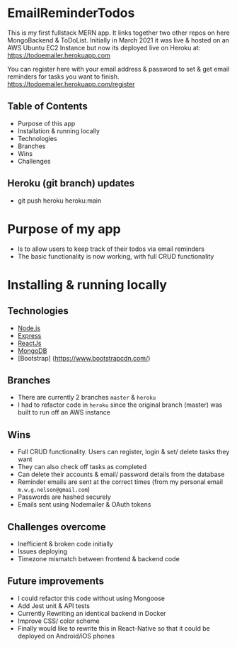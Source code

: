 # EmailReminderTodos
This is my first fullstack MERN app. It links together two other repos on here MongoBackend & ToDoList. 
Initially in March 2021 it was live & hosted on an AWS Ubuntu EC2 Instance
but now its deployed live on Heroku at: 
https://todoemailer.herokuapp.com 

You can register here with your email address & password to set & get email reminders for tasks you want to finish. 
https://todoemailer.herokuapp.com/register

## Table of Contents

- Purpose of this app
- Installation & running locally
- Technologies
- Branches
- Wins
- Challenges


## Heroku (git branch) updates

- git push heroku heroku:main

# Purpose of my app
- Is to allow users to keep track of their todos via email reminders
- The basic functionality is now working, with full CRUD functionality

# Installing & running locally

## **Technologies**

- [Node.js](https://nodejs.org/)
- [Express](https://expressjs.com/)
- [ReactJs](https://reactjs.org/)
- [MongoDB](https://www.mongodb.com/)
- [Bootstrap] (https://www.bootstrapcdn.com/)
## Branches

- There are currently 2 branches `master` & `heroku`
- I had to refactor code in `heroku` since the original branch (master)
 was built to run off an AWS instance

## Wins
 - Full CRUD functionality. Users can register, login & set/ delete tasks they want
 - They can also check off tasks as completed
 - Can delete their accounts & email/ password details from the database
 - Reminder emails are sent at the correct times (from my personal email `m.w.g.nelson@gmail.com`)
 - Passwords are hashed securely
 - Emails sent using Nodemailer & OAuth tokens 

## Challenges overcome
 - Inefficient & broken code initially
 - Issues deploying
 - Timezone mismatch between frontend & backend code

## Future improvements 
  - I could refactor this code without using Mongoose
  - Add Jest unit & API tests
  - Currently Rewriting an identical backend in Docker
  - Improve CSS/ color scheme
  - Finally would like to rewrite this in React-Native
  so that it could be deployed on Android/iOS phones
